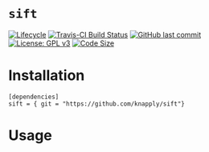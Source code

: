 
# `sift`

<!-- badges: start -->
<!-- [![Build][https://github.com/huggingface/tokenizers/workflows/Rust/badge.svg](https://github.com/knapply/sift/actions)] -->
<!-- [![crates.io](https://img.shields.io/crates/v/sift.svg)](https://crates.io/crates/sift) -->
[![Lifecycle](https://img.shields.io/badge/lifecycle-experimental-orange.svg)]()
[![Travis-CI Build Status](https://travis-ci.org/knapply/sift.svg?branch=master)](https://travis-ci.org/knapply/sift)
[![GitHub last commit](https://img.shields.io/github/last-commit/knapply/sift.svg)](https://github.com/knapply/sift/commits/master)
[![License: GPL v3](https://img.shields.io/badge/License-GPLv3-blue.svg)](https://www.gnu.org/licenses/gpl-3.0)
[![Code Size](https://img.shields.io/github/languages/code-size/knapply/sift.svg)](https://github.com/knapply/sift)
<!-- badges: end -->


# Installation

```
[dependencies]
sift = { git = "https://github.com/knapply/sift"}
```

# Usage
